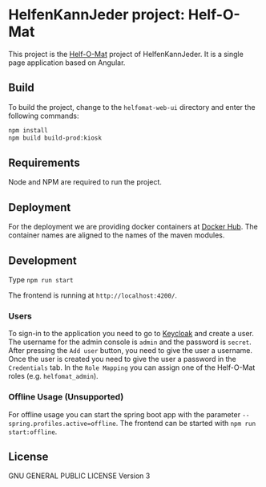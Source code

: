 # HelfenKannJeder project: Helf-O-Mat

This project is the [Helf-O-Mat](http://helf-o-mat.de) project of HelfenKannJeder.
It is a single page application based on Angular.

## Build

To build the project, change to the `helfomat-web-ui` directory and enter the following commands:

```bash
npm install
npm build build-prod:kiosk
```

## Requirements

Node and NPM are required to run the project.

## Deployment

For the deployment we are providing docker containers at [Docker Hub](https://hub.docker.com/u/helfenkannjeder).
The container names are aligned to the names of the maven modules. 

## Development

Type `npm run start`

The frontend is running at `http://localhost:4200/`.

### Users

To sign-in to the application you need to go to [Keycloak](http://localhost:8085/auth/admin/master/console/#/realms/helfomat/users) and create a user.
The username for the admin console is `admin` and the password is `secret`.
After pressing the `Add user` button, you need to give the user a username.
Once the user is created you need to give the user a password in the `Credentials` tab.
In the `Role Mapping` you can assign one of the Helf-O-Mat roles (e.g. `helfomat_admin`).

### Offline Usage (Unsupported)

For offline usage you can start the spring boot app with the parameter `--spring.profiles.active=offline`.
The frontend can be started with `npm run start:offline`.

## License

GNU GENERAL PUBLIC LICENSE Version 3
